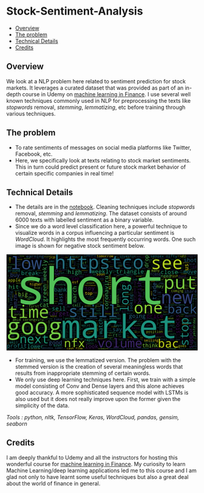 # Stock-Sentiment-Analysis

- [Overview](#overview)
- [The problem](#the-problem)
- [Technical Details](#technical-details)
- [Credits](#credits)

## Overview

We look at a NLP problem here related to sentiment prediction for stock markets. It leverages a curated dataset that was provided as part of an in-depth course in Udemy on
[machine learning in Finance](https://www.udemy.com/course/ml-and-python-in-finance-real-cases-and-practical-solutions/). I use several well known techniques commonly used in NLP for preprocessing the texts like *stopwords* removal, *stemming*, *lemmatizing*, etc before training through various techniques.


## The problem

- To rate sentiments of messages on social media platforms like Twitter, Facebook, etc.
- Here, we specifically look at texts relating to stock market sentiments. This in turn could predict present or future stock market behavior of certain specific companies in real time!

## Technical Details

- The details are in the [notebook](https://github.com/jyotisman-ds/Stock-Sentiment-Analysis/blob/main/Stocks_Sentiment_Analysis.ipynb). Cleaning techniques include *stopwords* removal, *stemming* and *lemmatizing*. The dataset consists of around 6000 texts with labelled sentiment as a binary variable.
- Since we do a word level classification here, a powerful technique to visualize words in a corpus influencing a particular sentiment is *WordCloud*. It highlights the most frequently occurring words. One such image is shown for negative stock sentiment below.  

![cluster1](/negative.png)

- For training, we use the lemmatized version. The problem with the stemmed version is the creation of several meaningless words that results from inappropriate stemming of certain words.
- We only use deep learning techniques here. First, we train with a simple model consisting of Conv and Dense layers and this alone achieves good accuracy. A more sophisticated sequence model with LSTMs is also used but it does not really improve upon the former given the simplicity of the data.

_Tools : python, nltk, TensorFlow, Keras, WordCloud, pandas, gensim, seaborn_

## Credits

I am deeply thankful to Udemy and all the instructors for hosting this wonderful course for [machine learning in Finance](https://www.udemy.com/course/ml-and-python-in-finance-real-cases-and-practical-solutions/). My curiosity to learn Machine Learning/deep learning applications led me to this course and I am glad not only to have learnt some useful techniques but also a great deal about the world of finance in general.
